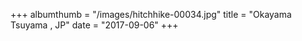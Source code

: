 +++
albumthumb = "/images/hitchhike-00034.jpg"
title = "Okayama Tsuyama , JP"
date = "2017-09-06"
+++
